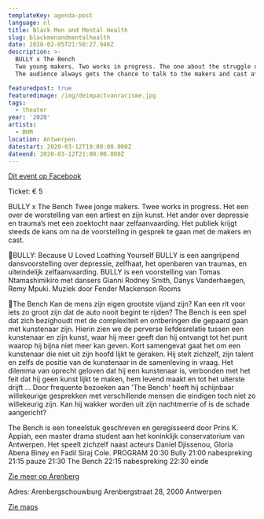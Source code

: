 ```yaml
---
templateKey: agenda-post
language: nl
title: Black Men and Mental Health
slug: blackmenandmentalhealth
date: 2020-02-05T21:50:27.946Z
description: >-
  BULLY x The Bench
  Two young makers. Two works in progress. The one about the struggle of an artist and his art. The other about depression and traumas with a search for self-acceptance.
  The audience always gets the chance to talk to the makers and cast after the show.

featuredpost: true
featuredimage: /img/deimpactvanracisme.jpg
tags:
  - theater
year: '2020'
artists:
  - BHM
location: Antwerpen
datestart: 2020-03-12T19:00:00.000Z
dateend: 2020-03-12T21:00:00.000Z
---
```

[Dit event op Facebook](https://www.facebook.com/events/190631712020468/)

Ticket: € 5

BULLY x The Bench
Twee jonge makers. Twee works in progress. Het een over de worstelling van een artiest en zijn kunst. Het ander over depressie en trauma’s met een zoektocht naar zelfaanvaarding.
Het publiek krijgt steeds de kans om na de voorstelling in gesprek te gaan met de makers en cast.

📖BULLY: Because U Loved Loathing Yourself
BULLY is een aangrijpend dansvoorstelling over depressie, zelfhaat, het openbaren van traumas, en uiteindelijk zelfaanvaarding.
BULLY is een voorstelling van Tomas Ntamashimikiro met dansers Gianni Rodney Smith, Danys Vanderhaegen, Remy Mpuki. Muziek door Fender Mackenson Rooms

📖The Bench
Kan de mens zijn eigen grootste vijand zijn? Kan een rit voor iets zo groot zijn dat de auto nooit begint te rijden? The Bench is een spel dat zich bezighoudt met de complexiteit en ontberingen die gepaard gaan met kunstenaar zijn. Hierin zien we de perverse liefdesrelatie tussen een kunstenaar en zijn kunst, waar hij meer geeft dan hij ontvangt tot het punt waarop hij bijna niet meer kan geven. Kort samengevat gaat het om een ​​kunstenaar die niet uit zijn hoofd lijkt te geraken. Hij stelt zichzelf, zijn talent en zelfs de positie van de kunstenaar in de samenleving in vraag. Het dilemma van oprecht geloven dat hij een kunstenaar is, verbonden met het feit dat hij geen kunst lijkt te maken, hem levend maakt en tot het uiterste drijft ... Door frequente bezoeken aan 'The Bench' heeft hij schijnbaar willekeurige gesprekken met verschillende mensen die eindigen toch niet zo willekeurig zijn. Kan hij wakker worden uit zijn nachtmerrie of is de schade aangericht?

The Bench is een toneelstuk geschreven en geregisseerd door Prins K. Appiah, een master drama student aan het koninklijk conservatorium van Antwerpen.
Het speelt zichzelf naast acteurs Daniel Djissenou, Gloria Abena
Biney en Fadil Siraj Cole.
PROGRAM
20:30 Bully
21:00 nabespreking
21:15 pauze
21:30 The Bench
22:15 nabespreking
22:30 einde

[Zie meer op Arenberg](https://www.arenbergschouwburg.be/programma/detail/the-bench--bully?fbclid=IwAR0F3HESSHhl4faiKz2TjGmmFcKjVTYwfbTwUjl_GIRlTWjwjUr_u48tLR0)

Adres: Arenbergschouwburg
Arenbergstraat 28, 2000 Antwerpen

[Zie maps](https://goo.gl/maps/abwDF5CtHsfzz2UZ6)
